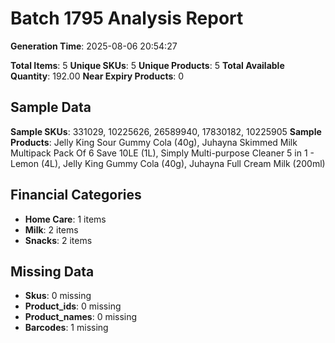 # Batch 1795 Analysis Report

**Generation Time**: 2025-08-06 20:54:27

**Total Items**: 5
**Unique SKUs**: 5
**Unique Products**: 5
**Total Available Quantity**: 192.00
**Near Expiry Products**: 0

## Sample Data
**Sample SKUs**: 331029, 10225626, 26589940, 17830182, 10225905
**Sample Products**: Jelly King Sour Gummy Cola (40g), Juhayna Skimmed Milk Multipack Pack Of 6 Save 10LE (1L), Simply Multi-purpose Cleaner 5 in 1 - Lemon (4L), Jelly King Gummy Cola (40g), Juhayna Full Cream Milk (200ml)

## Financial Categories
- **Home Care**: 1 items
- **Milk**: 2 items
- **Snacks**: 2 items

## Missing Data
- **Skus**: 0 missing
- **Product_ids**: 0 missing
- **Product_names**: 0 missing
- **Barcodes**: 1 missing
